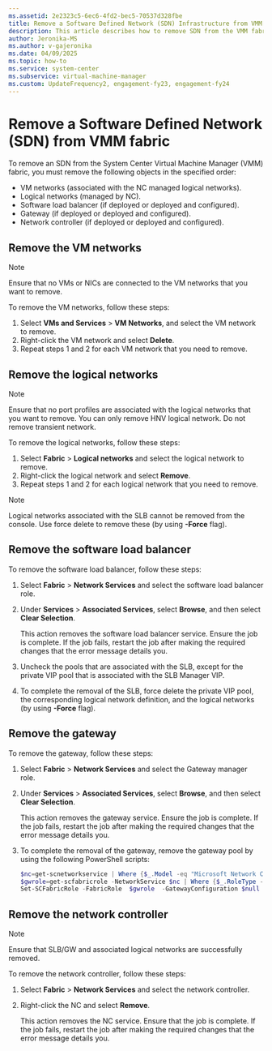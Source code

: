 ```yaml
---
ms.assetid: 2e2323c5-6ec6-4fd2-bec5-70537d328fbe
title: Remove a Software Defined Network (SDN) Infrastructure from VMM
description: This article describes how to remove SDN from the VMM fabric.
author: Jeronika-MS
ms.author: v-gajeronika
ms.date: 04/09/2025
ms.topic: how-to
ms.service: system-center
ms.subservice: virtual-machine-manager
ms.custom: UpdateFrequency2, engagement-fy23, engagement-fy24
---
```


# Remove a Software Defined Network (SDN) from VMM fabric



To remove an SDN from the System Center Virtual Machine Manager (VMM) fabric, you must remove the following objects in the specified order:

- VM networks (associated with the NC managed logical networks).
- Logical networks (managed by NC).
- Software load balancer (if deployed or deployed and configured).
- Gateway (if deployed or deployed and configured).
- Network controller (if deployed or deployed and configured).

## Remove the VM networks

> [!NOTE]
> Ensure that no VMs or NICs are connected to the VM networks that you want to remove.

To remove the VM networks, follow these steps:

1. Select **VMs and Services** > **VM Networks**, and select the VM network to remove.
2. Right-click the VM network and select **Delete**.
3. Repeat steps 1 and 2 for each VM network that you need to remove.

## Remove the logical networks

> [!NOTE]
> Ensure that no port profiles are associated with the logical networks that you want to remove. You can only remove HNV logical network. Do not remove transient network.
>
To remove the logical networks, follow these steps:

1. Select **Fabric** > **Logical networks** and select the logical network to remove.
2. Right-click the logical network and select **Remove**.
3. Repeat steps 1 and 2 for each logical network that you need to remove.

> [!NOTE]
> Logical networks associated with the SLB cannot be removed from the console. Use force delete to remove these (by using **-Force** flag).
>

## Remove the software load balancer

To remove the software load balancer, follow these steps:

1. Select **Fabric** > **Network Services** and select the software load balancer role.
2. Under **Services** > **Associated Services**, select **Browse**, and then select **Clear Selection**.

    This action removes the software load balancer service. Ensure the job is complete. If the job fails, restart the job after making the required changes that the error message details you.
3. Uncheck the pools that are associated with the SLB, except for the private VIP pool that is associated with the SLB Manager VIP.
4. To complete the removal of the SLB, force delete the private VIP pool, the corresponding logical network definition, and the logical networks (by using **-Force** flag).

## Remove the gateway

To remove the gateway, follow these steps:

1. Select **Fabric** > **Network Services** and select the Gateway manager role.
2. Under **Services** > **Associated Services**, select **Browse**, and then select **Clear Selection**.

    This action removes the gateway service. Ensure the job is complete. If the job fails, restart the job after making the required changes that the error message details you.
3. To complete the removal of the gateway, remove the gateway pool by using the following PowerShell scripts:

    ```powershell
    $nc=get-scnetworkservice | Where {$_.Model -eq "Microsoft Network Controller"}
    $gwrole=get-scfabricrole -NetworkService $nc | Where {$_.RoleType -eq "Gateway"}
    Set-SCFabricRole -FabricRole  $gwrole  -GatewayConfiguration $null
    ```

## Remove the network controller

> [!NOTE]
> Ensure that SLB/GW and associated logical networks are successfully removed.
>
To remove the network controller, follow these steps:

1. Select **Fabric** > **Network Services** and select the network controller.
2. Right-click the NC and select **Remove**.

    This action removes the NC service. Ensure that the job is complete. If the job fails, restart the job after making the required changes that the error message details you.
